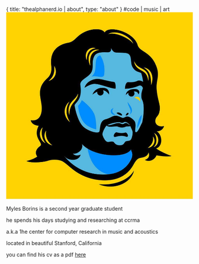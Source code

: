 {
  title: "thealphanerd.io | about",
  type: "about"
}
#code | music | art
![a picture of Myles](/images/me.jpg)

Myles Borins is a second year graduate student

he spends his days studying and researching at ccrma

 a.k.a 1he center for computer research in music and acoustics 

located in beautiful Stanford, California

you can find his cv as a pdf [here](http://thealphanerd.io/cv.pdf)
